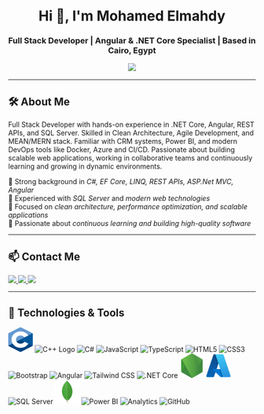 <h1 align="center">Hi 👋, I'm Mohamed Elmahdy</h1>
<h3 align="center">Full Stack Developer | Angular & .NET Core Specialist | Based in Cairo, Egypt</h3>

<p align="center">
  <img src="https://user-images.githubusercontent.com/18350557/176309783-0785949b-9127-417c-8b55-ab5a4333674e.gif" width="50">
</p>

---

## 🛠 About Me

Full Stack Developer with hands-on experience in .NET Core, Angular, REST APIs, and SQL Server. Skilled in
Clean Architecture, Agile Development, and MEAN/MERN stack. Familiar with CRM systems, Power BI,
and modern DevOps tools like Docker, Azure and CI/CD. Passionate about building scalable web
applications, working in collaborative teams and continuously learning and growing in dynamic
environments.


🔹 Strong background in *C#, EF Core, LINQ, REST APIs, ASP.Net MVC, Angular*  
🔹 Experienced with *SQL Server* and *modern web technologies*  
🔹 Focused on *clean architecture, performance optimization, and scalable applications*  
🔹 Passionate about *continuous learning and building high-quality software*

---

## 📫 Contact Me

<p align="left">
  <a href="mailto:mohamed.m.elmahdy28@gmail.com">
    <img src="https://img.shields.io/badge/Gmail-D14836?style=for-the-badge&logo=gmail&logoColor=white">
  </a>
  <a href="https://wa.me/201080757852">
    <img src="https://img.shields.io/badge/WhatsApp-25D366?style=for-the-badge&logo=whatsapp&logoColor=white">
  </a>
  <a href="https://www.linkedin.com/in/mohamed-elmahdy2/">
    <img src="https://img.shields.io/badge/LinkedIn-0A66C2?style=for-the-badge&logo=linkedin&logoColor=white">
  </a>
</p>

---

## 🚀 Technologies & Tools

<p align="left">

  <!-- 🧠 Languages -->
  <img src="https://github.com/goranvasic/svg-logos/blob/main/c-logo.svg" alt="C Logo" width="50" height="50"/>
  <img src="https://github.com/isocpp/logos/blob/master/cpp_logo.svg" alt="C++ Logo" width="50" height="50"/>
  <img src="https://raw.githubusercontent.com/danielcranney/readme-generator/main/public/icons/skills/csharp-colored.svg" alt="C#" width="50" height="50"/>
  <img src="https://raw.githubusercontent.com/danielcranney/readme-generator/main/public/icons/skills/javascript-colored.svg" alt="JavaScript" width="50" height="50"/>
  <img src="https://raw.githubusercontent.com/danielcranney/readme-generator/main/public/icons/skills/typescript-colored.svg" alt="TypeScript" width="50" height="50"/>

  <!-- 🌐 Frontend -->
  <img src="https://raw.githubusercontent.com/danielcranney/readme-generator/main/public/icons/skills/html5-colored.svg" alt="HTML5" width="50" height="50"/>
  <img src="https://raw.githubusercontent.com/danielcranney/readme-generator/main/public/icons/skills/css3-colored.svg" alt="CSS3" width="50" height="50"/>
  <img src="https://raw.githubusercontent.com/danielcranney/readme-generator/main/public/icons/skills/bootstrap-colored.svg" alt="Bootstrap" width="50" height="50"/>
  <img src="https://raw.githubusercontent.com/danielcranney/readme-generator/main/public/icons/skills/angularjs-colored.svg" alt="Angular" width="50" height="50"/>
  <img src="https://www.vectorlogo.zone/logos/tailwindcss/tailwindcss-icon.svg" alt="Tailwind CSS" width="50" height="50"/>

  <!-- 🖥️ Backend & Platforms -->
  <img src="https://upload.wikimedia.org/wikipedia/commons/e/ee/.NET_Core_Logo.svg" alt=".NET Core" width="50" height="50"/>
  <img src="https://raw.githubusercontent.com/devicons/devicon/master/icons/nodejs/nodejs-original.svg" alt="Node.js" width="50" height="50"/>
  <img src="https://raw.githubusercontent.com/devicons/devicon/master/icons/azure/azure-original.svg" alt="Azure" width="50" height="50"/>

  <!-- 🗄️ Databases -->
  <img src="https://www.svgrepo.com/show/303229/microsoft-sql-server-logo.svg" alt="SQL Server" width="50" height="50"/>
  <img src="https://github.com/devicons/devicon/blob/master/icons/mongodb/mongodb-original.svg" alt="MongoDB" width="50" height="50"/>

  <!-- 📊 Analytics & BI -->
  <img src="https://upload.wikimedia.org/wikipedia/commons/c/cf/Microsoft_Power_BI_Logo.svg" alt="Power BI" width="50" height="50"/>
  <img src="https://raw.githubusercontent.com/danielcranney/readme-generator/main/public/icons/skills/googleanalytics-colored.svg" alt="Analytics" width="50" height="50"/>

  <!-- 🔧 Tools -->
  <img src="https://github.githubassets.com/images/modules/logos_page/GitHub-Mark.png" alt="GitHub" width="50" height="50"/>

</p>
